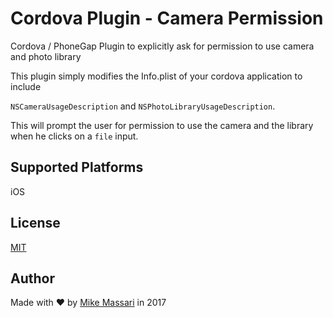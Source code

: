 # Cordova Plugin - Camera Permission

Cordova / PhoneGap Plugin to explicitly ask for permission to use camera and photo library



This plugin simply modifies the Info.plist of your cordova application to include

`NSCameraUsageDescription` and `NSPhotoLibraryUsageDescription`.



This will prompt the user for permission to use the camera and the library when he clicks on a `file` input.



## Supported Platforms

iOS



## License

[MIT](https://opensource.org/licenses/MIT)



## Author

Made with ❤️ by [Mike Massari](http://michelemassari.net) in 2017